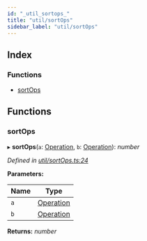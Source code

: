 ```yaml
---
id: "_util_sortops_"
title: "util/sortOps"
sidebar_label: "util/sortOps"
---
```


## Index

### Functions

* [sortOps](_util_sortops_.md#sortops)

## Functions

###  sortOps

▸ **sortOps**(`a`: [Operation](../interfaces/_diff_operation_.operation.md), `b`: [Operation](../interfaces/_diff_operation_.operation.md)): *number*

*Defined in [util/sortOps.ts:24](https://github.com/aerogear/graphback/blob/63664df15/packages/graphql-migrations/src/util/sortOps.ts#L24)*

**Parameters:**

Name | Type |
------ | ------ |
`a` | [Operation](../interfaces/_diff_operation_.operation.md) |
`b` | [Operation](../interfaces/_diff_operation_.operation.md) |

**Returns:** *number*
